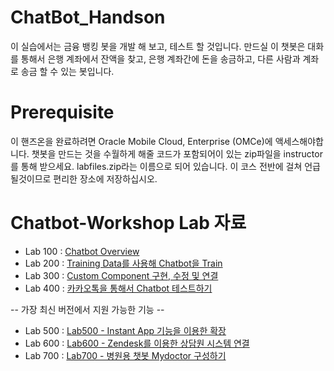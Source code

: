 # ChatBot_Handson

이 실습에서는 금융 뱅킹 봇을 개발 해 보고, 테스트 할 것입니다. 만드실 이 챗봇은 대화를 통해서 은행 계좌에서 잔액을 찾고, 은행 계좌간에 돈을 송금하고, 다른 사람과 계좌로 송금 할 수 있는 봇입니다. 

# Prerequisite 

이 핸즈온을 완료하려면 Oracle Mobile Cloud, Enterprise (OMCe)에 액세스해야합니다. 챗봇을 만드는 것을 수월하게 해줄 코드가 포함되어이 있는 zip파일을 instructor를 통해 받으세요. labfiles.zip라는 이름으로 되어 있습니다. 이 코스 전반에 걸쳐 언급 될것이므로 편리한 장소에 저장하십시오.

# Chatbot-Workshop Lab 자료

* Lab 100 : [Chatbot Overview](Lab100%20-%20Chatbot%20Overview.md)
* Lab 200 : [Training Data를 사용해 Chatbot을 Train](Lab200%20-%20Training%20Data를%20사용해%20Chatbot을%20Train.md)
* Lab 300 : [Custom Component 구현, 수정 및 연결](Lab300%20-%20Custom%20Component%20구현,%20수정%20및%20연결.md)
* Lab 400 : [카카오톡을 통해서 Chatbot 테스트하기](Lab400%20-%20카카오톡을%20통해서%20Chatbot%20테스트하기.md)

-- 가장 최신 버전에서 지원 가능한 기능 -- 
* Lab 500 : [Lab500 - Instant App 기능을 이용한 확장](https://github.com/OracleCloudKr/ChatBot_Workshop/blob/master/Lab500%20-%20Instant%20App%20%EA%B8%B0%EB%8A%A5%EC%9D%84%20%EC%9D%B4%EC%9A%A9%ED%95%9C%20%ED%99%95%EC%9E%A5.md)
* Lab 600 : [Lab600 - Zendesk를 이용한 상담원 시스템 연결](https://github.com/OracleCloudKr/ChatBot_Workshop/blob/master/Lab600%20-%20Zendesk%EB%A5%BC%20%EC%9D%B4%EC%9A%A9%ED%95%9C%20%EC%83%81%EB%8B%B4%EC%9B%90%20%EC%8B%9C%EC%8A%A4%ED%85%9C%20%EC%97%B0%EA%B2%B0.md)
* Lab 700 : [Lab700 - 병원용 챗봇 Mydoctor 구성하기](https://sdfsdfsdf.md)
